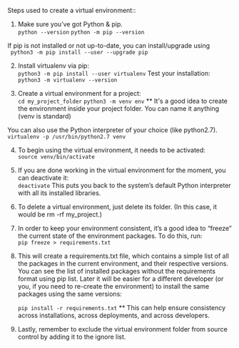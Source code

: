 Steps used to create a virtual environment::

1. Make sure you’ve got Python & pip. <br>
	`` python --version ``
	`` python -m pip --version ``
	
  If pip is not installed or not up-to-date, you can install/upgrade using <br>
  	`` python3 -m pip install --user --upgrade pip``

2. Install virtualenv via pip:<br>
	`` python3 -m pip install --user virtualenv ``
	Test your installation:
	`` python3 -m virtualenv --version ``

3. Create a virtual environment for a project:<br>
	`` cd my_project_folder ``
	`` python3 -m venv env ``
	** It's a good idea to create the environment inside your project folder. You can name it anything (venv is standard)

  You can also use the Python interpreter of your choice (like python2.7).<br>
	`` virtualenv -p /usr/bin/python2.7 venv ``

4. To begin using the virtual environment, it needs to be activated:<br>
	`` source venv/bin/activate ``

5. If you are done working in the virtual environment for the moment, you can deactivate it:<br>
	`` deactivate ``
	This puts you back to the system’s default Python interpreter with all its installed libraries.

6. To delete a virtual environment, just delete its folder. (In this case, it would be rm -rf my_project.)

7. In order to keep your environment consistent, it’s a good idea to “freeze” the current state of the environment packages. To do this, run:<br>
	`` pip freeze > requirements.txt ``

8. This will create a requirements.txt file, which contains a simple list of all the packages in the current environment, and their respective versions. You can see the list of installed packages without the requirements format using pip list. Later it will be easier for a different developer (or you, if you need to re-create the environment) to install the same packages using the same versions:<br>

	`` pip install -r requirements.txt ``
	** This can help ensure consistency across installations, across deployments, and across developers.

9. Lastly, remember to exclude the virtual environment folder from source control by adding it to the ignore list.

